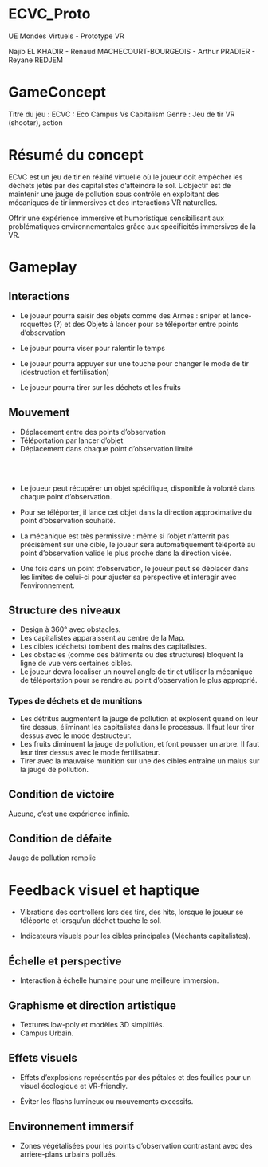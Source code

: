 # ECVC_Proto
UE Mondes Virtuels - Prototype VR

Najib EL KHADIR - Renaud MACHECOURT-BOURGEOIS - Arthur PRADIER - Reyane REDJEM


# GameConcept

Titre du jeu : ECVC : Eco Campus Vs Capitalism
Genre : Jeu de tir VR (shooter), action

# Résumé du concept
ECVC est un jeu de tir en réalité virtuelle où le joueur doit empêcher les déchets jetés par des capitalistes d’atteindre le sol. L’objectif est de maintenir une jauge de pollution sous contrôle en exploitant des mécaniques de tir immersives et des interactions VR naturelles.

Offrir une expérience immersive et humoristique sensibilisant aux problématiques environnementales grâce aux spécificités immersives de la VR.

# Gameplay

## Interactions

- Le joueur pourra saisir des objets comme des Armes : sniper et lance-roquettes (?) et des Objets à lancer pour se téléporter entre points d’observation

- Le joueur pourra viser pour ralentir le temps

- Le joueur pourra appuyer sur une touche pour changer le mode de tir (destruction et fertilisation)

- Le joueur pourra tirer sur les déchets et les fruits

## Mouvement

- Déplacement entre des points d’observation
- Téléportation par lancer d’objet
- Déplacement dans chaque point d’observation limité
</br>
</br>

- Le joueur peut récupérer un objet spécifique, disponible à volonté dans chaque point d’observation.

- Pour se téléporter, il lance cet objet dans la direction approximative du point d’observation souhaité.

- La mécanique est très permissive : même si l’objet n’atterrit pas précisément sur une cible, le joueur sera automatiquement téléporté au point d’observation valide le plus proche dans la direction visée.

- Une fois dans un point d’observation, le joueur peut se déplacer dans les limites de celui-ci pour ajuster sa perspective et interagir avec l’environnement.


## Structure des niveaux

- Design à 360° avec obstacles.
- Les capitalistes apparaissent au centre de la Map.
- Les cibles (déchets) tombent des mains des capitalistes.
- Les obstacles (comme des bâtiments ou des structures) bloquent la ligne de vue vers certaines cibles. 
- Le joueur devra localiser un nouvel angle de tir et utiliser la mécanique de téléportation pour se rendre au point d’observation le plus approprié.

### Types de déchets et de munitions

- Les détritus augmentent la jauge de pollution et explosent quand on leur tire dessus, éliminant les capitalistes dans le processus. Il faut leur tirer dessus avec le mode destructeur.
- Les fruits diminuent la jauge de pollution, et font pousser un arbre. Il faut leur tirer dessus avec le mode fertilisateur.
- Tirer avec la mauvaise munition sur une des cibles entraîne un malus sur la jauge de pollution.

## Condition de victoire

Aucune, c’est une expérience infinie.

## Condition de défaite

Jauge de pollution remplie


# Feedback visuel et haptique

- Vibrations des controllers lors des tirs, des hits, lorsque le joueur se téléporte et lorsqu’un déchet touche le sol.

- Indicateurs visuels pour les cibles principales (Méchants capitalistes).


## Échelle et perspective

- Interaction à échelle humaine pour une meilleure immersion.

## Graphisme et direction artistique

- Textures low-poly et modèles 3D simplifiés.
- Campus Urbain.

## Effets visuels

- Effets d’explosions représentés par des pétales et des feuilles pour un visuel écologique et VR-friendly.

- Éviter les flashs lumineux ou mouvements excessifs.

## Environnement immersif

- Zones végétalisées pour les points d’observation contrastant avec des arrière-plans urbains pollués.










